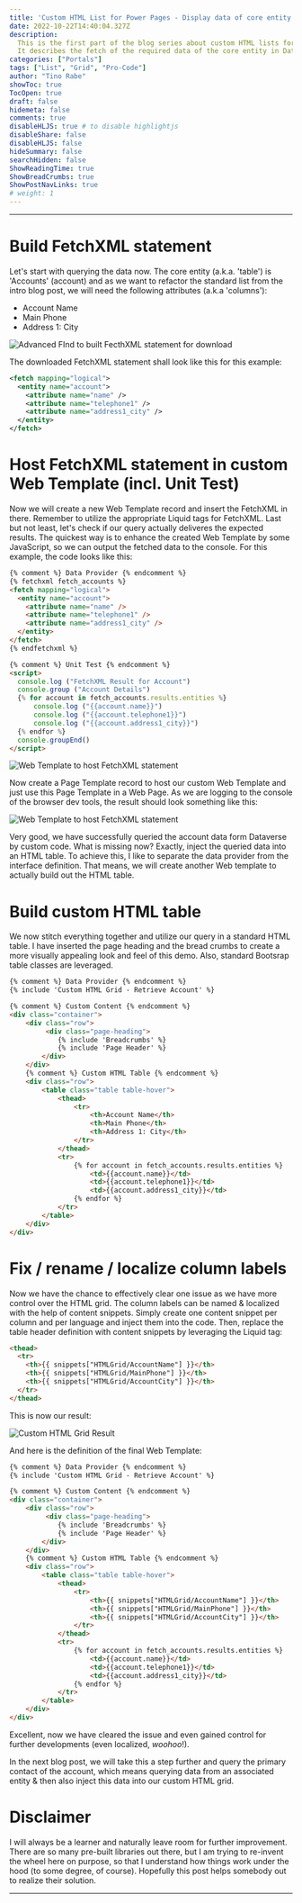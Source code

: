 ```yaml
---
title: 'Custom HTML List for Power Pages - Display data of core entity'
date: 2022-10-22T14:40:04.327Z
description:
  This is the first part of the blog series about custom HTML lists for a Power Pages solution.
  It describes the fetch of the required data of the core entity in Dataverse.
categories: ["Portals"]
tags: ["List", "Grid", "Pro-Code"]
author: "Tino Rabe"
showToc: true
TocOpen: true
draft: false
hidemeta: false
comments: true
disableHLJS: true # to disable highlightjs
disableShare: false
disableHLJS: false
hideSummary: false
searchHidden: false
ShowReadingTime: true
ShowBreadCrumbs: true
ShowPostNavLinks: true
# weight: 1
---
```

*****
# Build FetchXML statement
Let's start with querying the data now.
The core entity (a.k.a. 'table') is 'Accounts' (account) and as we want to refactor the standard list from the intro blog post, we will need the following attributes (a.k.a 'columns'):
- Account Name
- Main Phone
- Address 1: City

![Advanced FInd to built FecthXML statement for download](/img/HTML-Grid-Fetch-Account.png)

The downloaded FetchXML statement shall look like this for this example:

```xml
<fetch mapping="logical">
  <entity name="account">
    <attribute name="name" />
    <attribute name="telephone1" />
    <attribute name="address1_city" />
  </entity>
</fetch>
```

# Host FetchXML statement in custom Web Template (incl. Unit Test)
Now we will create a new Web Template record and insert the FetchXML in there.
Remember to utilize the appropriate Liquid tags for FetchXML.
Last but not least, let's check if our query actually deliveres the expected results.
The quickest way is to enhance the created Web Template by some JavaScript, so we can output the fetched data to the console.
For this example, the code looks like this:

```html
{% comment %} Data Provider {% endcomment %} 
{% fetchxml fetch_accounts %}
<fetch mapping="logical">
  <entity name="account">
    <attribute name="name" />
    <attribute name="telephone1" />
    <attribute name="address1_city" />
  </entity>
</fetch>
{% endfetchxml %}

{% comment %} Unit Test {% endcomment %}
<script>
  console.log ("FetchXML Result for Account")
  console.group ("Account Details")
  {% for account in fetch_accounts.results.entities %}        
      console.log ("{{account.name}}")
      console.log ("{{account.telephone1}}")
      console.log ("{{account.address1_city}}")   
  {% endfor %}
  console.groupEnd()
</script>
```

![Web Template to host FetchXML statement](/img/HTML-Grid-Fetch-Account-WebTemplate.png)

Now create a Page Template record to host our custom Web Template and just use this Page Template in a Web Page.
As we are logging to the console of the browser dev tools, the result should look something like this:

![Web Template to host FetchXML statement](/img/HTML-Grid-Fetch-Account-UnitTest.png)

Very good, we have successfully queried the account data form Dataverse by custom code.
What is missing now?
Exactly, inject the queried data into an HTML table.
To achieve this, I like to separate the data provider from the interface definition.
That means, we will create another Web template to actually build out the HTML table.

# Build custom HTML table
We now stitch everything together and utilize our query in a standard HTML table.
I have inserted the page heading and the bread crumbs to create a more visually appealing look and feel of this demo.
Also, standard Bootsrap table classes are leveraged.

```html
{% comment %} Data Provider {% endcomment %}
{% include 'Custom HTML Grid - Retrieve Account' %}

{% comment %} Custom Content {% endcomment %}
<div class="container">
    <div class="row">
         <div class="page-heading">
            {% include 'Breadcrumbs' %}
            {% include 'Page Header' %}
        </div>
    </div>
    {% comment %} Custom HTML Table {% endcomment %}
    <div class="row">
        <table class="table table-hover">
            <thead>
                <tr>
                    <th>Account Name</th>
                    <th>Main Phone</th>
                    <th>Address 1: City</th>
                </tr>
            </thead>
            <tr>
                {% for account in fetch_accounts.results.entities %}        
                    <td>{{account.name}}</td>
                    <td>{{account.telephone1}}</td>
                    <td>{{account.address1_city}}</td>   
                {% endfor %}
            </tr>
        </table>
    </div>
</div>
```

# Fix / rename / localize column labels
Now we have the chance to effectively clear one issue as we have more control over the HTML grid.
The column labels can be named & localized with the help of content snippets.
Simply create one content snippet per column and per language and inject them into the code.
Then, replace the table header definition with content snippets by leveraging the Liquid tag:

```html
<thead>
  <tr>
    <th>{{ snippets["HTMLGrid/AccountName"] }}</th>
    <th>{{ snippets["HTMLGrid/MainPhone"] }}</th>
    <th>{{ snippets["HTMLGrid/AccountCity"] }}</th>
  </tr>
</thead>       
```

This is now our result:

![Custom HTML Grid Result](/img/HTML-Grid-Fetch-Account-Result.png)

And here is the definition of the final Web Template:
```html
{% comment %} Data Provider {% endcomment %}
{% include 'Custom HTML Grid - Retrieve Account' %}

{% comment %} Custom Content {% endcomment %}
<div class="container">
    <div class="row">
         <div class="page-heading">
            {% include 'Breadcrumbs' %}
            {% include 'Page Header' %}
        </div>
    </div>
    {% comment %} Custom HTML Table {% endcomment %}
    <div class="row">
        <table class="table table-hover">
            <thead>
                <tr>
                    <th>{{ snippets["HTMLGrid/AccountName"] }}</th>
                    <th>{{ snippets["HTMLGrid/MainPhone"] }}</th>
                    <th>{{ snippets["HTMLGrid/AccountCity"] }}</th>
                </tr>
            </thead>
            <tr>
                {% for account in fetch_accounts.results.entities %}        
                    <td>{{account.name}}</td>
                    <td>{{account.telephone1}}</td>
                    <td>{{account.address1_city}}</td>   
                {% endfor %}
            </tr>
        </table>
    </div>
</div>
```

Excellent, now we have cleared the issue and even gained control for further developments (even localized, *woohoo*!).

In the next blog post, we will take this a step further and query the primary contact of the account, which means querying data from an associated entity & then also inject this data into our custom HTML grid.

# Disclaimer 
I will always be a learner and naturally leave room for further improvement. There are so many pre-built libraries out there, but I am trying to re-invent the wheel here on purpose, so that I understand how things work under the hood (to some degree, of course). Hopefully this post helps somebody out to realize their solution.
*****
